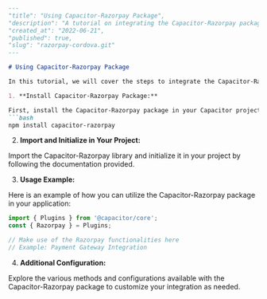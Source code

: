 ```markdown
---
"title": "Using Capacitor-Razorpay Package",
"description": "A tutorial on integrating the Capacitor-Razorpay package into your Capacitor application.",
"created_at": "2022-06-21",
"published": true,
"slug": "razorpay-cordova.git"
---

# Using Capacitor-Razorpay Package

In this tutorial, we will cover the steps to integrate the Capacitor-Razorpay package into your Capacitor application.

1. **Install Capacitor-Razorpay Package:**

First, install the Capacitor-Razorpay package in your Capacitor project using the following command:
```bash
npm install capacitor-razorpay
```

2. **Import and Initialize in Your Project:**

Import the Capacitor-Razorpay library and initialize it in your project by following the documentation provided.

3. **Usage Example:**

Here is an example of how you can utilize the Capacitor-Razorpay package in your application:
```javascript
import { Plugins } from '@capacitor/core';
const { Razorpay } = Plugins;

// Make use of the Razorpay functionalities here
// Example: Payment Gateway Integration
```

4. **Additional Configuration:**

Explore the various methods and configurations available with the Capacitor-Razorpay package to customize your integration as needed.
```